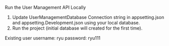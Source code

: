 Run the User Management API Locally

1. Update UserManagementDatabase Connection string in appsetting.json and appsetting.Development.json using your local database.
2. Run the project (initial database will created for the first time).

Existing user
username: ryu
password: ryu111